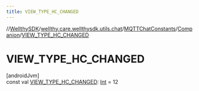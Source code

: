 ```yaml
---
title: VIEW_TYPE_HC_CHANGED
---
```

//[WellthySDK](../../../../index.html)/[wellthy.care.wellthysdk.utils.chat](../../index.html)/[MQTTChatConstants](../index.html)/[Companion](index.html)/[VIEW_TYPE_HC_CHANGED](-v-i-e-w_-t-y-p-e_-h-c_-c-h-a-n-g-e-d.html)



# VIEW_TYPE_HC_CHANGED



[androidJvm]\
const val [VIEW_TYPE_HC_CHANGED](-v-i-e-w_-t-y-p-e_-h-c_-c-h-a-n-g-e-d.html): [Int](https://kotlinlang.org/api/latest/jvm/stdlib/kotlin/-int/index.html) = 12




